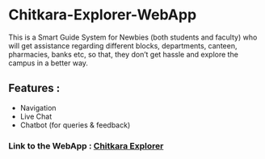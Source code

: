 # Chitkara-Explorer-WebApp

This is a Smart Guide System for Newbies (both students and faculty) who will get assistance regarding different blocks, departments, canteen, pharmacies, banks etc, so that, they don’t get hassle and explore the campus in a better way.

## Features :

* Navigation
* Live Chat
* Chatbot (for queries & feedback)

### Link to the WebApp : [Chitkara Explorer](https://chitkaraexplorer.firebaseapp.com/)
